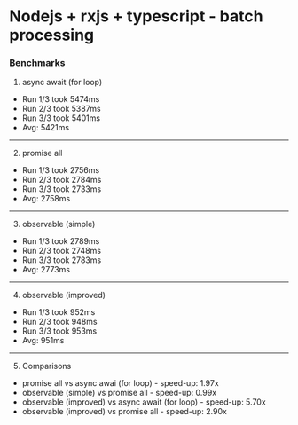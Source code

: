 # Nodejs + rxjs + typescript - batch processing

### Benchmarks
1. async await (for loop)
* Run 1/3 took 5474ms
* Run 2/3 took 5387ms
* Run 3/3 took 5401ms
* Avg: 5421ms

---

2. promise all
* Run 1/3 took 2756ms
* Run 2/3 took 2784ms
* Run 3/3 took 2733ms
* Avg: 2758ms

---

3. observable (simple)
* Run 1/3 took 2789ms
* Run 2/3 took 2748ms
* Run 3/3 took 2783ms
* Avg: 2773ms

---

4. observable (improved)
* Run 1/3 took 952ms
* Run 2/3 took 948ms
* Run 3/3 took 953ms
* Avg: 951ms


---

5. Comparisons
* promise all vs async awai (for loop) - speed-up: 1.97x
* observable (simple) vs promise all - speed-up: 0.99x
* observable (improved) vs async await (for loop) - speed-up: 5.70x
* observable (improved) vs promise all - speed-up: 2.90x